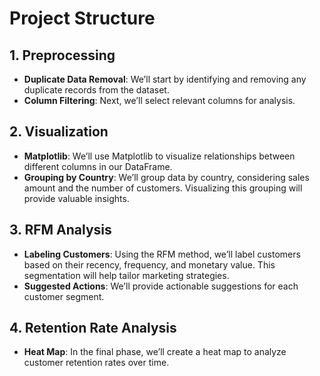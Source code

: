 # Project Structure
## 1. Preprocessing
  - **Duplicate Data Removal**: We’ll start by identifying and removing any duplicate records from the dataset.
  - **Column Filtering**: Next, we’ll select relevant columns for analysis.
## 2. Visualization
  - **Matplotlib**: We’ll use Matplotlib to visualize relationships between different columns in our DataFrame.
  - **Grouping by Country**: We’ll group data by country, considering sales amount and the number of customers. Visualizing this grouping will provide valuable insights.
## 3. RFM Analysis
  - **Labeling Customers**: Using the RFM method, we’ll label customers based on their recency, frequency, and monetary value. This segmentation will help tailor marketing strategies.
  - **Suggested Actions**: We’ll provide actionable suggestions for each customer segment.
## 4. Retention Rate Analysis
  - **Heat Map**: In the final phase, we’ll create a heat map to analyze customer retention rates over time.
    
